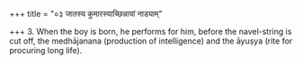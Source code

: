 +++
title = "०३ जातस्य कुमारस्याच्छिन्नायां नाड्याम्"

+++
3. When the boy is born, he performs for him, before the navel-string is cut off, the medhājanana (production of intelligence) and the āyuṣya (rite for procuring long life).
